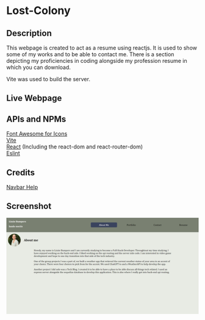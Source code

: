 # Lost-Colony

## Description
This webpage is created to act as a resume using reactjs. It is used to show some of my works and to be able to contact me. There is a section depicting my proficiencies in coding alongside my profession resume in which you can download.  

Vite was used to build the server.

## Live Webpage


## APIs and NPMs
[Font Awesome for Icons](https://cdnjs.com/libraries/font-awesome)  
[Vite](https://www.npmjs.com/package/vite)  
[React](https://www.npmjs.com/package/react) (Including the react-dom and react-router-dom)    
[Eslint](https://www.npmjs.com/package/eslint)

## Credits
[Navbar Help](https://www.youtube.com/watch?v=17l6AOc8s10&t=329s)  

## Screenshot
![photo of webpage](./src/images/screenshot.png)